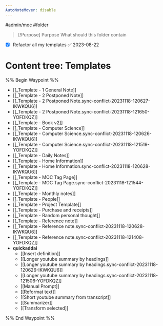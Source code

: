 ```yaml
---
AutoNoteMover: disable
---
```

#admin/moc #folder

> [!Purpose] Purpose
> What should this folder contain

- [x] Refactor all my templates ✅ 2023-08-22

# Content tree: Templates 

%% Begin Waypoint %%
- [[_Template - 1 General Note]]
- [[_Template - 2 Postponed Note]]
- [[_Template - 2 Postponed Note.sync-conflict-20231118-120627-IKWKQU6]]
- [[_Template - 2 Postponed Note.sync-conflict-20231118-121650-YOFDKQZ]]
- [[_Template - Book v2]]
- [[_Template - Computer Science]]
- [[_Template - Computer Science.sync-conflict-20231118-120626-IKWKQU6]]
- [[_Template - Computer Science.sync-conflict-20231118-121519-YOFDKQZ]]
- [[_Template - Daily Notes]]
- [[_Template - Home Information]]
- [[_Template - Home Information.sync-conflict-20231118-120628-IKWKQU6]]
- [[_Template - MOC Tag Page]]
- [[_Template - MOC Tag Page.sync-conflict-20231118-121544-YOFDKQZ]]
- [[_Template - Monthly notes]]
- [[_Template - People]]
- [[_Template - Project Template]]
- [[_Template - Purchase and receipts]]
- [[_Template - Random personal thought]]
- [[_Template - Reference note]]
- [[_Template - Reference note.sync-conflict-20231118-120628-IKWKQU6]]
- [[_Template - Reference note.sync-conflict-20231118-121408-YOFDKQZ]]
- **quickaddai**
	- [[Insert definition]]
	- [[Longer youtube summary by headings]]
	- [[Longer youtube summary by headings.sync-conflict-20231118-120626-IKWKQU6]]
	- [[Longer youtube summary by headings.sync-conflict-20231118-121506-YOFDKQZ]]
	- [[Manual Prompt]]
	- [[Reformat text]]
	- [[Short youtube summary from transcript]]
	- [[Summarizer]]
	- [[Transform selected]]

%% End Waypoint %%
